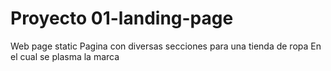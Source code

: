 # Proyecto 01-landing-page
Web page static
Pagina con diversas secciones para una tienda de ropa 
En el cual se plasma la marca 
